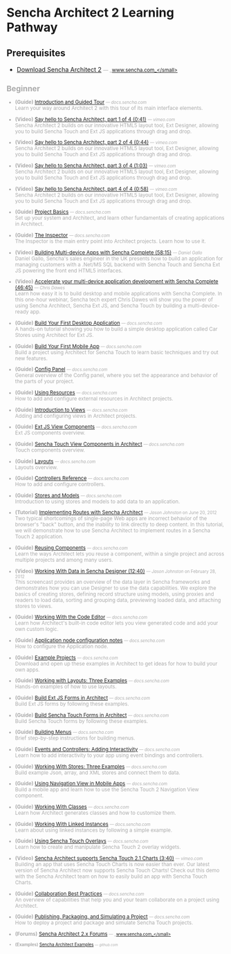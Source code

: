 # Sencha Architect 2 Learning Pathway


## Prerequisites

- [Download Sencha Architect 2](http://www.sencha.com/products/architect/download/) <small style='color:#aaa;'>&mdash; _www.sencha.com_</small>  
  

## Beginner

- **(Guide)** [Introduction and Guided Tour](http://docs.sencha.com/architect/2/#!/guide/intro) <small style='color:#aaa;'>&mdash; _docs.sencha.com_</small>  
  Learn your way around Architect 2 with this tour of its main interface elements.

- **(Video)** [Say hello to Sencha Architect, part 1 of 4 (0:41)](http://vimeo.com/40504820) <small style='color:#aaa;'>&mdash; _vimeo.com_</small>  
  Sencha Architect 2 builds on our innovative HTML5 layout tool, Ext Designer, allowing you to build Sencha Touch and Ext JS applications through drag and drop.

- **(Video)** [Say hello to Sencha Architect, part 2 of 4 (0:44)](http://vimeo.com/40499741) <small style='color:#aaa;'>&mdash; _vimeo.com_</small>  
  Sencha Architect 2 builds on our innovative HTML5 layout tool, Ext Designer, allowing you to build Sencha Touch and Ext JS applications through drag and drop.

- **(Video)** [Say hello to Sencha Architect, part 3 of 4 (1:03)](http://vimeo.com/40500373) <small style='color:#aaa;'>&mdash; _vimeo.com_</small>  
  Sencha Architect 2 builds on our innovative HTML5 layout tool, Ext Designer, allowing you to build Sencha Touch and Ext JS applications through drag and drop.

- **(Video)** [Say hello to Sencha Architect, part 4 of 4 (0:58)](http://vimeo.com/40500092) <small style='color:#aaa;'>&mdash; _vimeo.com_</small>  
  Sencha Architect 2 builds on our innovative HTML5 layout tool, Ext Designer, allowing you to build Sencha Touch and Ext JS applications through drag and drop.

- **(Guide)** [Project Basics](http://docs.sencha.com/architect/2/#!/guide/project_basics) <small style='color:#aaa;'>&mdash; _docs.sencha.com_</small>  
  Set up your system and Architect, and learn other fundamentals of creating applications in Architect.

- **(Guide)** [The Inspector](http://docs.sencha.com/architect/2/#!/guide/project_inspector) <small style='color:#aaa;'>&mdash; _docs.sencha.com_</small>  
  The Inspector is the main entry point into Architect projects. Learn how to use it.

- **(Video)** [Building Multi-device Apps with Sencha Complete (58:15)](http://vimeo.com/52871577) <small style='color:#aaa;'>&mdash; _Daniel Gallo_</small>  
  Daniel Gallo, Sencha's sales engineer in the UK presents how to build an application for managing customers with a .Net/MS SQL backend with Sencha Touch and Sencha Ext JS powering the front end HTML5 interfaces.

- **(Video)** [Accelerate your multi-device application development with Sencha Complete (46:45)](http://vimeo.com/54618369) <small style='color:#aaa;'>&mdash; _Chris Dawes_</small>  
  Learn how easy it is to build desktop and mobile applications with Sencha Complete. In this one-hour webinar, Sencha tech expert Chris Dawes will show you the power of using Sencha Architect, Sencha Ext JS, and Sencha Touch by building a multi-device-ready app.

- **(Guide)** [Build Your First Desktop Application](http://docs.sencha.com/architect/2/#!/guide/first_desktop_app) <small style='color:#aaa;'>&mdash; _docs.sencha.com_</small>  
  A hands-on tutorial showing you how to build a simple desktop application called Car Stores using Architect for Ext JS.

- **(Guide)** [Build Your First Mobile App](http://docs.sencha.com/architect/2/#!/guide/first_mobile_app) <small style='color:#aaa;'>&mdash; _docs.sencha.com_</small>  
  Build a project using Architect for Sencha Touch to learn basic techniques and try out new features.

- **(Guide)** [Config Panel](http://docs.sencha.com/architect/2/#!/guide/config_panel) <small style='color:#aaa;'>&mdash; _docs.sencha.com_</small>  
  General overview of the Config panel, where you set the appearance and behavior of the parts of your project.

- **(Guide)** [Using Resources](http://docs.sencha.com/architect/2/#!/guide/resources) <small style='color:#aaa;'>&mdash; _docs.sencha.com_</small>  
  How to add and configure external resources in Architect projects.

- **(Guide)** [Introduction to Views](http://docs.sencha.com/architect/2/#!/guide/views_intro) <small style='color:#aaa;'>&mdash; _docs.sencha.com_</small>  
  Adding and configuring views in Architect projects.

- **(Guide)** [Ext JS View Components](http://docs.sencha.com/architect/2/#!/guide/views_extjscomp) <small style='color:#aaa;'>&mdash; _docs.sencha.com_</small>  
  Ext JS components overview.

- **(Guide)** [Sencha Touch View Components in Architect](http://docs.sencha.com/architect/2/#!/guide/views_touchcomp) <small style='color:#aaa;'>&mdash; _docs.sencha.com_</small>  
  Touch components overview.

- **(Guide)** [Layouts](http://docs.sencha.com/architect/2/#!/guide/views_layouts) <small style='color:#aaa;'>&mdash; _docs.sencha.com_</small>  
  Layouts overview.

- **(Guide)** [Controllers Reference](http://docs.sencha.com/architect/2/#!/guide/controllers) <small style='color:#aaa;'>&mdash; _docs.sencha.com_</small>  
  How to add and configure controllers.

- **(Guide)** [Stores and Models](http://docs.sencha.com/architect/2/#!/guide/stores_models) <small style='color:#aaa;'>&mdash; _docs.sencha.com_</small>  
  Introduction to using stores and models to add data to an application.

- **(Tutorial)** [Implementing Routes with Sencha Architect](http://www.sencha.com/learn/implementing-routes-with-sencha-architect/) <small style='color:#aaa;'>&mdash; _Jason Johnston_ on June 20, 2012</small>  
  Two typical shortcomings of single-page Web apps are incorrect behavior of the browser's "back" button, and the inability to link directly to deep content. In this tutorial, we will demonstrate how to use Sencha Architect to implement routes in a Sencha Touch 2 application.

- **(Guide)** [Reusing Components](http://docs.sencha.com/architect/2/#!/guide/reusing_components) <small style='color:#aaa;'>&mdash; _docs.sencha.com_</small>  
  Learn the ways Architect lets you reuse a component, within a single project and across multiple projects and among many users.

- **(Video)** [Working With Data in Sencha Designer (12:40)](http://www.sencha.com/learn/working-with-data-in-sencha-designer/) <small style='color:#aaa;'>&mdash; _Jason Johnston_ on February 28, 2012</small>  
  This screencast provides an overview of the data layer in Sencha frameworks and demonstrates how you can use Designer to use the data capabilities. We explore the basics of creating stores, defining record structure using models, using proxies and readers to load data, sorting and grouping data, previewing loaded data, and attaching stores to views.

- **(Guide)** [Working With the Code Editor](http://docs.sencha.com/architect/2/#!/guide/custom_code) <small style='color:#aaa;'>&mdash; _docs.sencha.com_</small>  
  Learn how Architect's built-in code editor lets you view generated code and add your own custom logic.

- **(Guide)** [Application node configuration notes](http://docs.sencha.com/architect/2/#!/guide/application_node) <small style='color:#aaa;'>&mdash; _docs.sencha.com_</small>  
  How to configure the Application node.

- **(Guide)** [Example Projects](http://docs.sencha.com/architect/2/#!/guide/examples) <small style='color:#aaa;'>&mdash; _docs.sencha.com_</small>  
  Download and open up these examples in Architect to get ideas for how to build your own apps.

- **(Guide)** [Working with Layouts: Three Examples](http://docs.sencha.com/architect/2/#!/guide/views_layoutexamples) <small style='color:#aaa;'>&mdash; _docs.sencha.com_</small>  
  Hands-on examples of how to use layouts.

- **(Guide)** [Build Ext JS Forms in Architect](http://docs.sencha.com/architect/2/#!/guide/views_forms_extjs) <small style='color:#aaa;'>&mdash; _docs.sencha.com_</small>  
  Build Ext JS forms by following these examples.

- **(Guide)** [Build Sencha Touch Forms in Architect](http://docs.sencha.com/architect/2/#!/guide/views_forms_touch) <small style='color:#aaa;'>&mdash; _docs.sencha.com_</small>  
  Build Sencha Touch forms by following these examples.

- **(Guide)** [Building Menus](http://docs.sencha.com/architect/2/#!/guide/views_buildmenu) <small style='color:#aaa;'>&mdash; _docs.sencha.com_</small>  
  Brief step-by-step instructions for building menus.

- **(Guide)** [Events and Controllers: Adding Interactivity](http://docs.sencha.com/architect/2/#!/guide/interactivity) <small style='color:#aaa;'>&mdash; _docs.sencha.com_</small>  
  Learn how to add interactivity to your app using event bindings and controllers.

- **(Guide)** [Working With Stores: Three Examples](http://docs.sencha.com/architect/2/#!/guide/stores_examples) <small style='color:#aaa;'>&mdash; _docs.sencha.com_</small>  
  Build example Json, array, and XML stores and connect them to data.

- **(Guide)** [Using Navigation View in Mobile Apps](http://docs.sencha.com/architect/2/#!/guide/navigationview) <small style='color:#aaa;'>&mdash; _docs.sencha.com_</small>  
  Build a mobile app and learn how to use the Sencha Touch 2 Navigation View component.

- **(Guide)** [Working With Classes](http://docs.sencha.com/architect/2/#!/guide/classes) <small style='color:#aaa;'>&mdash; _docs.sencha.com_</small>  
  Learn how Architect generates classes and how to customize them.

- **(Guide)** [Working With Linked Instances](http://docs.sencha.com/architect/2/#!/guide/linked_instances) <small style='color:#aaa;'>&mdash; _docs.sencha.com_</small>  
  Learn about using linked instances by following a simple example.

- **(Guide)** [Using Sencha Touch Overlays](http://docs.sencha.com/architect/2/#!/guide/touch_overlays) <small style='color:#aaa;'>&mdash; _docs.sencha.com_</small>  
  Learn how to create and manipulate Sencha Touch 2 overlay widgets.

- **(Video)** [Sencha Architect supports Sencha Touch 2.1 Charts (3:40)](http://vimeo.com/52875480) <small style='color:#aaa;'>&mdash; _vimeo.com_</small>  
  Building an app that uses Sencha Touch Charts is now easier than ever. Our latest version of Sencha Architect now supports Sencha Touch Charts! Check out this demo with the Sencha Architect team on how to easily build an app with Sencha Touch Charts.

- **(Guide)** [Collaboration Best Practices](http://docs.sencha.com/architect/2/#!/guide/collaboration) <small style='color:#aaa;'>&mdash; _docs.sencha.com_</small>  
  An overview of capabilities that help you and your team collaborate on a project using Architect.

- **(Guide)** [Publishing, Packaging, and Simulating a Project](http://docs.sencha.com/architect/2/#!/guide/deploy) <small style='color:#aaa;'>&mdash; _docs.sencha.com_</small>  
  How to deploy a project and package and simulate Sencha Touch projects.

- **(Forums)** [Sencha Architect 2.x Forums](http://www.sencha.com/forum/forumdisplay.php?99-Sencha-Architect-Forums-2.x) <small style='color:#aaa;'>&mdash; _www.sencha.com_</small>  
  
- **(Examples)** [Sencha Architect Examples](https://github.com/SenchaArchitect) <small style='color:#aaa;'>&mdash; _github.com_</small>  
  

